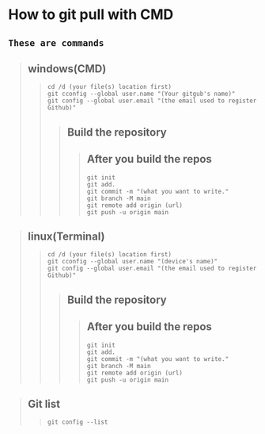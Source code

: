 # How to git pull with CMD
## ```These are commands``` 

> ## windows(CMD)
>> ```cd /d (your file(s) location first)```    
>> ```git cconfig --global user.name "(Your gitgub's name)"```  
>> ```git config --global user.email "(the email used to register Github)"```    
>>> ## Build the repository
>>>> ## After you build the repos
>>>> ```git init```  
>>>> ```git add.```  
>>>> ```git commit -m "(what you want to write."```    
>>>> ```git branch -M main```  
>>>> ```git remote add origin (url)```  
>>>> ```git push -u origin main```  
  
> ## linux(Terminal)
>> ```cd /d (your file(s) location first)```      
>> ```git cconfig --global user.name "(device's name)"```    
>> ```git config --global user.email "(the email used to register Github)"```      
>>> ## Build the repository
>>>> ## After you build the repos
>>>> ```git init```  
>>>> ```git add.```  
>>>> ```git commit -m "(what you want to write."```    
>>>> ```git branch -M main```  
>>>> ```git remote add origin (url)```  
>>>> ```git push -u origin main```
  
> ## Git list  
>>  ``git config --list``
